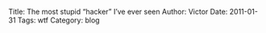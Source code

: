 Title: The most stupid &#8220;hacker&#8221; I&#8217;ve ever seen
Author: Victor
Date: 2011-01-31
Tags: wtf
Category: blog

<!--break-->